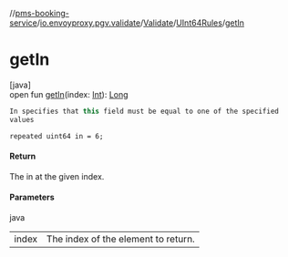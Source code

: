 //[pms-booking-service](../../../../index.md)/[io.envoyproxy.pgv.validate](../../index.md)/[Validate](../index.md)/[UInt64Rules](index.md)/[getIn](get-in.md)

# getIn

[java]\
open fun [getIn](get-in.md)(index: [Int](https://kotlinlang.org/api/core/kotlin-stdlib/kotlin/-int/index.html)): [Long](https://kotlinlang.org/api/core/kotlin-stdlib/kotlin/-long/index.html)

```kotlin
In specifies that this field must be equal to one of the specified
values

```
`repeated uint64 in = 6;`

#### Return

The in at the given index.

#### Parameters

java

| | |
|---|---|
| index | The index of the element to return. |